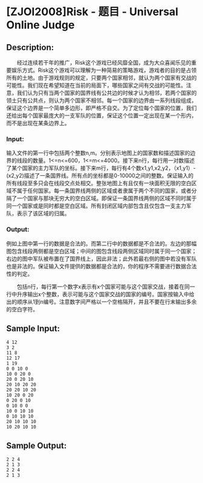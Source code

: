 # [ZJOI2008]Risk - 题目 - Universal Online Judge

## Description: 

　　经过连续若干年的推广，Risk这个游戏已经风靡全国，成为大众喜闻乐见的重要娱乐方式。Risk这个游戏可以理解为一种简易的策略游戏，游戏者的目的是占领所有的土地。由于游戏规则的规定，只要两个国家相邻，就认为两个国家有交战的可能性。我们现在希望知道在当前的局面下，哪些国家之间有交战的可能性。注意，我们认为只有当两个国家的国界线有公共边的时候才认为相邻，若两个国家的领土只有公共点，则认为两个国家不相邻。每一个国家的边界由一系列线段组成，保证这个边界是一个简单多边形，即严格不自交。为了定位每个国家的位置，我们还给出每个国家最庞大的一支军队的位置，保证这个位置一定出现在某一个形内，而不是出现在某条边界上。

### Input: 

输入文件的第一行中包括两个整数n,m。分别表示地图上的国家数和描述国家的边界的线段的数量。1<=n<=600，1<=m<=4000。接下来n行，每行用一对数描述了某个国家的主力军队的坐标。接下来m行，每行有4个数x1,y1,x2,y2，（x1,y1）-(x2,y2)描述了一条国界线。所有点的坐标都是0-10000之间的整数。保证输入的所有线段至多只会在线段交点处相交。整张地图上有且仅有一块面积无限的空白区域不属于任何国家。每一条国界线两侧的区域或者隶属于两个不同的国家，或者分隔了一个国家与那块无穷大的空白区域。即保证一条国界线两侧的区域不同时属于同一个国家或是同时都是空白区域。所有封闭区域内部包含且仅包含一支主力军队，表示了该区域的归属。

### Output: 



例如上图中第一行的数据是合法的。而第二行中的数据都是不合法的。左边的那幅图包含线段两侧都是空白区域；中间的图包含线段两侧区域同时属于同一个国家；右边的图中军队被布置在了国界线上，因此非法；此外若最右侧的图中若没有军队也是非法的。保证输入文件提供的数据都是合法的，你的程序不需要进行数据合法性的判定。

　　包括n行，每行第一个数字x表示有x个国家可能与这个国家交战，接着在同一行中升序输出x个整数，表示可能与这个国家交战的国家的编号。国家按输入中给出的顺序从1到n编号。注意数字间严格以一个空格隔开，并且不要在行末输出多余的空白字符。


## Sample Input: 
```
4 12
3 2
11 8
12 17
1 19
0 0 10 0
10 0 20 0
20 0 20 10
20 10 20 20
20 20 10 20
10 20 0 20
0 20 0 10
0 10 0 0
10 0 10 10
0 10 10 10
20 10 10 10
10 20 10 10
```

## Sample Output: 
```
2 2 4
2 1 3
2 2 4
2 1 3
```
